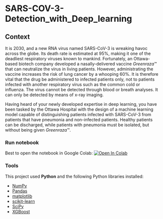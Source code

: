 # SARS-COV-3-Detection_with_Deep_learning

## Context
It is 2030, and a new RNA virus named SARS-CoV-3 is wreaking havoc across the globe. Its death rate is estimated at 95%, making it one of the deadliest  respiratory viruses known to mankind. Fortunately, an Ottawa-based biotech company developed a nasally-delivered vaccine *Greenraza*™️ that can neutralize the virus in living patients. However, administrating the vaccine increases the risk of lung cancer by a whooping 60%. It is therefore vital that the drug be administered to infected patients only, not to patients infected with another respiratory virus such as the common cold or influenza. The virus cannot be detected through blood or breath analyses. It can only be detected by means of x-ray imaging.

Having heard of your newly developed expertise in deep learning, you have been tasked by the Ottawa Hospital with the design of a machine learning model capable of distinguishing patients infected with SARS-CoV-3 from patients that have pneumonia and non-infected patients. Healthy patients can be discharged, while patients with pneumonia must be isolated, but without being given *Greenraza*™️.

### Run notebook
Best to open the notebook in Google Colab:
<a target="_blank" href="https://github.com/w-diana/SARS-COV-3-Detection_with_Deep_learning/blob/main/PNEUMONIA%20%26%20SARS-COV-3%20DETECTION%20WITH%20DEEP%20LEARNIN.ipynb?short_path=a8d8d7b">
  <img src="https://colab.research.google.com/assets/colab-badge.svg" alt="Open In Colab"/>
</a>

### Tools  
This project used **Python** and the following Python libraries installed:
- [NumPy](http://www.numpy.org/)
- [Pandas](http://pandas.pydata.org/)
- [matplotlib](http://matplotlib.org/)
- [scikit-learn](http://scikit-learn.org/stable/)
- [SciPy](https://scipy.org/install/)
- [XGBoost](https://xgboost.readthedocs.io/en/stable/install.html#installation-guide)
